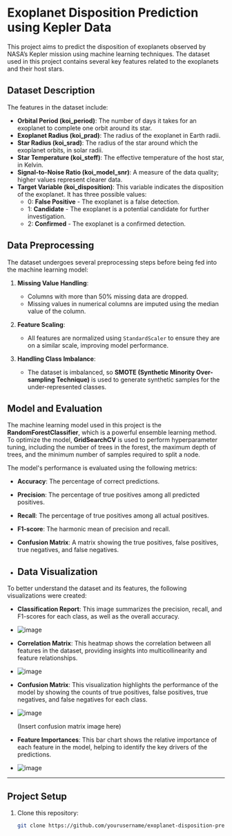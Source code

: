 # Exoplanet Disposition Prediction using Kepler Data

This project aims to predict the disposition of exoplanets observed by NASA’s Kepler mission using machine learning techniques. The dataset used in this project contains several key features related to the exoplanets and their host stars. 

## Dataset Description

The features in the dataset include:

- **Orbital Period (koi_period)**: The number of days it takes for an exoplanet to complete one orbit around its star.
- **Exoplanet Radius (koi_prad)**: The radius of the exoplanet in Earth radii.
- **Star Radius (koi_srad)**: The radius of the star around which the exoplanet orbits, in solar radii.
- **Star Temperature (koi_steff)**: The effective temperature of the host star, in Kelvin.
- **Signal-to-Noise Ratio (koi_model_snr)**: A measure of the data quality; higher values represent clearer data.
- **Target Variable (koi_disposition)**: This variable indicates the disposition of the exoplanet. It has three possible values:
  - 0: **False Positive** - The exoplanet is a false detection.
  - 1: **Candidate** - The exoplanet is a potential candidate for further investigation.
  - 2: **Confirmed** - The exoplanet is a confirmed detection.

## Data Preprocessing

The dataset undergoes several preprocessing steps before being fed into the machine learning model:

1. **Missing Value Handling**: 
   - Columns with more than 50% missing data are dropped.
   - Missing values in numerical columns are imputed using the median value of the column.
   
2. **Feature Scaling**: 
   - All features are normalized using `StandardScaler` to ensure they are on a similar scale, improving model performance.
   
3. **Handling Class Imbalance**: 
   - The dataset is imbalanced, so **SMOTE (Synthetic Minority Over-sampling Technique)** is used to generate synthetic samples for the under-represented classes.

## Model and Evaluation

The machine learning model used in this project is the **RandomForestClassifier**, which is a powerful ensemble learning method. To optimize the model, **GridSearchCV** is used to perform hyperparameter tuning, including the number of trees in the forest, the maximum depth of trees, and the minimum number of samples required to split a node.

The model's performance is evaluated using the following metrics:
- **Accuracy**: The percentage of correct predictions.
- **Precision**: The percentage of true positives among all predicted positives.
- **Recall**: The percentage of true positives among all actual positives.
- **F1-score**: The harmonic mean of precision and recall.
- **Confusion Matrix**: A matrix showing the true positives, false positives, true negatives, and false negatives.

- ## Data Visualization

To better understand the dataset and its features, the following visualizations were created:

- **Classification Report**: This image summarizes the precision, recall, and F1-scores for each class, as well as the overall accuracy.
- ![image](https://github.com/user-attachments/assets/625c816c-03d9-43ea-b1a4-d1c43c2add0d)

- **Correlation Matrix**: This heatmap shows the correlation between all features in the dataset, providing insights into multicollinearity and feature relationships.
- ![image](https://github.com/user-attachments/assets/7de75cf8-6ce3-4462-9491-9b3a9a988889)


- **Confusion Matrix**: This visualization highlights the performance of the model by showing the counts of true positives, false positives, true negatives, and false negatives for each class.
- ![image](https://github.com/user-attachments/assets/e8b4ff52-102b-4a40-9952-136e25075292)


  (Insert confusion matrix image here)

- **Feature Importances**: This bar chart shows the relative importance of each feature in the model, helping to identify the key drivers of the predictions.
- ![image](https://github.com/user-attachments/assets/963ee4b1-294e-4441-aeb8-e8fc5d544d8c)

---

## Project Setup

1. Clone this repository:
   ```bash
   git clone https://github.com/yourusername/exoplanet-disposition-prediction.git

